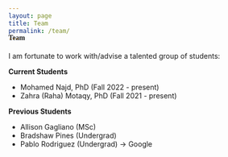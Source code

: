 ```yaml
---
layout: page
title: Team
permalink: /team/
---
```



<h4 style="font-family: 'Comic Sans MS'; margin-top: -30px;">Team</h4>

I am fortunate to work with/advise a talented group of students: 

**Current Students**
* Mohamed Najd, PhD (Fall 2022 - present)
* Zahra (Raha) Motaqy, PhD (Fall 2021 - present)


**Previous Students**
* Allison Gagliano (MSc)
* Bradshaw Pines (Undergrad)
* Pablo Rodriguez (Undergrad) &#8594; Google
